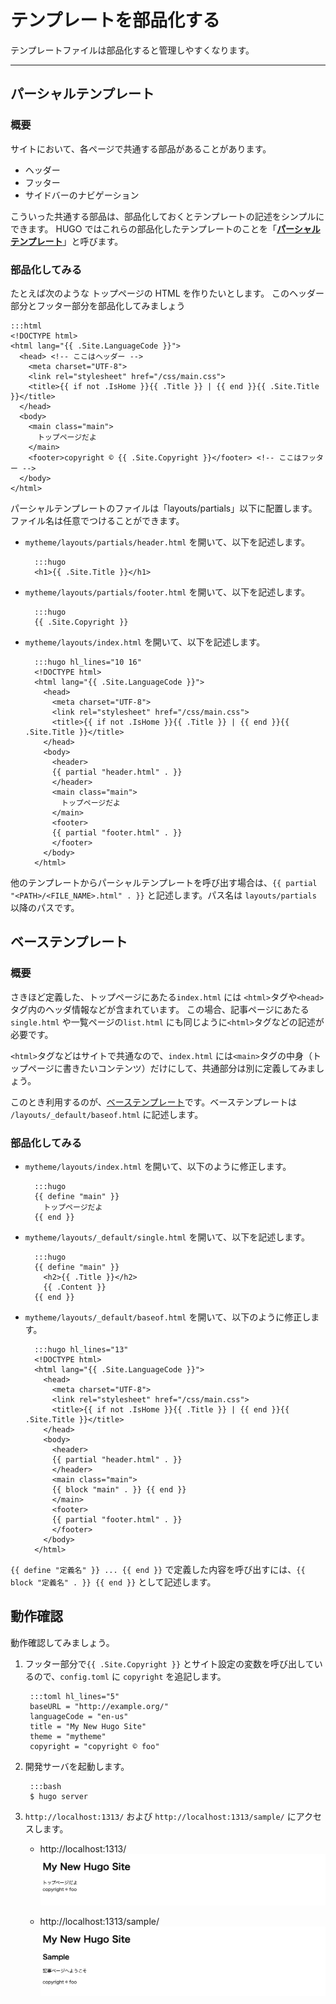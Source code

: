 # テンプレートを部品化する

テンプレートファイルは部品化すると管理しやすくなります。

---

## パーシャルテンプレート

### 概要
サイトにおいて、各ページで共通する部品があることがあります。

- ヘッダー
- フッター
- サイドバーのナビゲーション

こういった共通する部品は、部品化しておくとテンプレートの記述をシンプルにできます。
HUGO ではこれらの部品化したテンプレートのことを「[**パーシャルテンプレート**](https://gohugo.io/templates/partials/)」と呼びます。

### 部品化してみる

たとえば次のような トップページの HTML を作りたいとします。
このヘッダー部分とフッター部分を部品化してみましょう

    :::html
    <!DOCTYPE html>
    <html lang="{{ .Site.LanguageCode }}">
      <head> <!-- ここはヘッダー -->
        <meta charset="UTF-8">
        <link rel="stylesheet" href="/css/main.css">
        <title>{{ if not .IsHome }}{{ .Title }} | {{ end }}{{ .Site.Title }}</title>
      </head>
      <body>
        <main class="main">
          トップページだよ
        </main>
        <footer>copyright © {{ .Site.Copyright }}</footer> <!-- ここはフッター -->
      </body>
    </html>

パーシャルテンプレートのファイルは「layouts/partials」以下に配置します。ファイル名は任意でつけることができます。

* `mytheme/layouts/partials/header.html` を開いて、以下を記述します。

        :::hugo
        <h1>{{ .Site.Title }}</h1>

* `mytheme/layouts/partials/footer.html` を開いて、以下を記述します。

        :::hugo
        {{ .Site.Copyright }}


* `mytheme/layouts/index.html` を開いて、以下を記述します。

        :::hugo hl_lines="10 16"
        <!DOCTYPE html>
        <html lang="{{ .Site.LanguageCode }}">
          <head>
            <meta charset="UTF-8">
            <link rel="stylesheet" href="/css/main.css">
            <title>{{ if not .IsHome }}{{ .Title }} | {{ end }}{{ .Site.Title }}</title>
          </head>
          <body>
            <header>
            {{ partial "header.html" . }}
            </header>
            <main class="main">
              トップページだよ
            </main>
            <footer>
            {{ partial "footer.html" . }}
            </footer>
          </body>
        </html>

他のテンプレートからパーシャルテンプレートを呼び出す場合は、`{{ partial "<PATH>/<FILE_NAME>.html" . }}` と記述します。パス名は `layouts/partials` 以降のパスです。

## ベーステンプレート

### 概要

さきほど定義した、トップページにあたる`index.html` には `<html>`タグや`<head>`タグ内のヘッダ情報などが含まれています。
この場合、記事ページにあたる`single.html` や一覧ページの`list.html` にも同じように`<html>`タグなどの記述が必要です。

`<html>`タグなどはサイトで共通なので、`index.html` には`<main>`タグの中身（トップページに書きたいコンテンツ）だけにして、共通部分は別に定義してみましょう。

このとき利用するのが、[ベーステンプレート](https://gohugo.io/templates/base/)です。ベーステンプレートは `/layouts/_default/baseof.html` に記述します。

### 部品化してみる

* `mytheme/layouts/index.html` を開いて、以下のように修正します。

        :::hugo
        {{ define "main" }}
          トップページだよ
        {{ end }}

* `mytheme/layouts/_default/single.html` を開いて、以下を記述します。

        :::hugo
        {{ define "main" }}
          <h2>{{ .Title }}</h2>
          {{ .Content }}
        {{ end }}

* `mytheme/layouts/_default/baseof.html` を開いて、以下のように修正します。

        :::hugo hl_lines="13"
        <!DOCTYPE html>
        <html lang="{{ .Site.LanguageCode }}">
          <head>
            <meta charset="UTF-8">
            <link rel="stylesheet" href="/css/main.css">
            <title>{{ if not .IsHome }}{{ .Title }} | {{ end }}{{ .Site.Title }}</title>
          </head>
          <body>
            <header>
            {{ partial "header.html" . }}
            </header>
            <main class="main">
            {{ block "main" . }} {{ end }}
            </main>
            <footer>
            {{ partial "footer.html" . }}
            </footer>
          </body>
        </html>

`{{ define "定義名" }} ... {{ end }}` で定義した内容を呼び出すには、`{{ block "定義名" . }} {{ end }}` として記述します。

## 動作確認

動作確認してみましょう。

1. フッター部分で`{{ .Site.Copyright }}` とサイト設定の変数を呼び出しているので、`config.toml` に `copyright` を追記します。

        :::toml hl_lines="5"
        baseURL = "http://example.org/"
        languageCode = "en-us"
        title = "My New Hugo Site"
        theme = "mytheme"
        copyright = "copyright © foo"

2. 開発サーバを起動します。

        :::bash
        $ hugo server

3. `http://localhost:1313/` および `http://localhost:1313/sample/` にアクセスします。

    * http://localhost:1313/
       ![一覧ページの確認](img/06_partial_baseof-top.png)

    * http://localhost:1313/sample/
       ![一覧ページの確認](img/06_partial_baseof-article.png)
